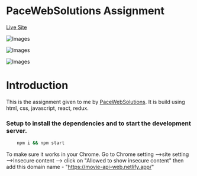 # PaceWebSolutions Assignment

[Live Site](https://movie-api-web.netlify.app/ "PaceWeb")

![Images](https://user-images.githubusercontent.com/59872341/224700208-3c436f58-6f0f-4f93-b0b8-91c8c1574d90.png)

![Images](https://user-images.githubusercontent.com/59872341/224700411-11e348d2-07e1-46d0-bffc-02fcd8b54012.png)

![Images](https://user-images.githubusercontent.com/59872341/224700719-abca9ac8-ab56-48ef-b861-b9fc02af556e.png)

# Introduction

This is the assignment given to me by [PaceWebSolutions](https://www.pacewebsolutions.com/).
It is build using html, css, javascript, react, redux.

### Setup to install the dependencies and to start the development server.

```bash
    npm i && npm start
```

To make sure it works in your Chrome. Go to Chrome setting -->site setting -->Insecure content --> click on "Allowed to show insecure content" then add this domain name - "https://movie-api-web.netlify.app/"
